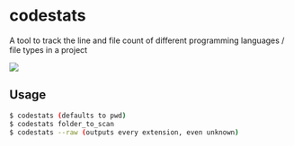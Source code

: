 # codestats
A tool to track the line and file count of different programming languages / file types in a project

<img src="https://i.imgur.com/ZIf6bmF.png"/>

## Usage
```bash
$ codestats (defaults to pwd)
$ codestats folder_to_scan
$ codestats --raw (outputs every extension, even unknown)
```
